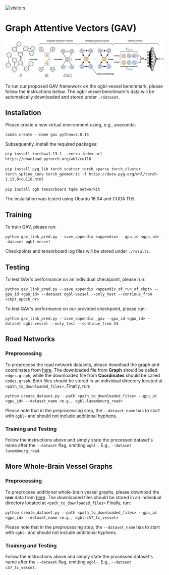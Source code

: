 <!-- [![GitHub Stars](https://img.shields.io/github/stars/bwittmann/gav?style=social)](https://github.com/bwittmann/gav) -->
![visitors](https://visitor-badge.glitch.me/badge?page_id=bwittmann.gav)
# Graph Attentive Vectors (GAV)

<img src="gav_overview.png">

To run our proposed GAV framework on the ogbl-vessel benchmark, please follow the instructions below. The ogbl-vessel benchmark's data will be automatically downloaded and stored under `./dataset`.

## Installation

Please create a new virtual environment using, e.g., anaconda:

    conda create --name gav python=3.8.15

Subsequently, install the required packages:

    pip install torch==1.13.1 --extra-index-url https://download.pytorch.org/whl/cu116

    pip install pyg_lib torch_scatter torch_sparse torch_cluster torch_spline_conv torch_geometric -f https://data.pyg.org/whl/torch-1.13.0+cu116.html

    pip install ogb tensorboard tqdm networkit

The installation was tested using Ubuntu 16.04 and CUDA 11.6. 
<!-- torch 1.13.1, torch-geometric 2.2.0, and ogb 1.3.5 -->


## Training

To train GAV, please run:

    python gav_link_pred.py --save_appendix <appendix> --gpu_id <gpu_id> --dataset ogbl-vessel

Checkpoints and tensorboard log files will be stored under `./results`.

## Testing

To test GAV's performance on an individual checkpoint, please run:

    python gav_link_pred.py --save_appendix <appendix_of_run_of_ckpt> --gpu_id <gpu_id> --dataset ogbl-vessel --only_test --continue_from <ckpt_epoch_nr>

To test GAV's performance on our provided checkpoint, please run:

    python gav_link_pred.py --save_appendix _gav --gpu_id <gpu_id> --dataset ogbl-vessel --only_test --continue_from 34


## Road Networks
### Preprocessing

To preprocess the road network datasets, please download the graph and coordinates from [here](https://www.cc.gatech.edu/dimacs10/archive/streets.shtml). The downloaded file from **Graph** should be called `edges.graph`, while the downloaded file from **Coordinates** should be called `nodes.graph`. Both files should be stored in an individual directory located at `<path_to_downloaded_files>`. Finally, run:

    python create_dataset.py --path <path_to_downloaded_files> --gpu_id <gpu_id> --dataset_name <e.g., ogbl-luxembourg_road>

Please note that in the preprocessing step, the `--dataset_name` has to start with `ogbl-` and should not include additional hyphens.

### Training and Testing

Follow the instructions above and simply state the processed dataset's name after the `--dataset` flag, omitting `ogbl-`. E.g., `--dataset luxembourg_road`.


## More Whole-Brain Vessel Graphs
### Preprocessing

To preprocess additional whole-brain vessel graphs, please download the **raw** data from [here](https://github.com/jocpae/VesselGraph).
The downloaded files should be stored in an individual directory located at `<path_to_downloaded_files>` Finally, run:

    python create_dataset.py --path <path_to_downloaded_files> --gpu_id <gpu_id> --dataset_name <e.g., ogbl-c57_tc_vessel>

Please note that in the preprocessing step, the `--dataset_name` has to start with `ogbl-` and should not include additional hyphens.

### Training and Testing

Follow the instructions above and simply state the processed dataset's name after the `--dataset` flag, omitting `ogbl-`. E.g., `--dataset c57_tc_vessel`.
